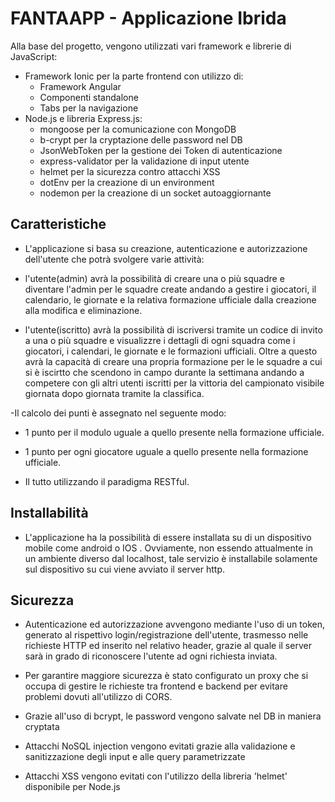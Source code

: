 <h1> FANTAAPP - Applicazione Ibrida </h1>

Alla base del progetto, vengono utilizzati vari framework e librerie di JavaScript:

- Framework Ionic per la parte frontend con utilizzo di:
  - Framework Angular
  - Componenti standalone
  - Tabs per la navigazione
- Node.js e libreria Express.js:
  - mongoose per la comunicazione con MongoDB
  - b-crypt per la cryptazione delle password nel DB
  - JsonWebToken per la gestione dei Token di autenticazione
  - express-validator per la validazione di input utente
  - helmet per la sicurezza contro attacchi XSS
  - dotEnv per la creazione di un environment
  - nodemon per la creazione di un socket autoaggiornante

<h2>Caratteristiche</h2>

- L'applicazione si basa su creazione, autenticazione e autorizzazione dell'utente che potrà svolgere varie attività:

- l'utente(admin) avrà la possibilità di creare una o più squadre e diventare l'admin per le squadre create andando a gestire i giocatori, il calendario, le giornate e la relativa formazione ufficiale dalla creazione alla modifica e eliminazione.

- l'utente(iscritto) avrà la possibilità di iscriversi tramite un codice di invito a una o più squadre e visualizzre i dettagli di ogni squadra come i giocatori, i calendari, le giornate e le formazioni ufficiali. Oltre a questo avrà la capacità di creare una propria formazione per le le squadre a cui si è iscirtto che scendono in campo durante la settimana andando a competere con gli altri utenti iscritti per la vittoria del campionato visibile giornata dopo giornata tramite la classifica.

-Il calcolo dei punti è assegnato nel seguente modo:
 - 1 punto per il modulo uguale a quello presente nella formazione ufficiale.
 - 1 punto per ogni giocatore uguale a quello presente nella formazione ufficiale.
  
- Il tutto utilizzando il paradigma RESTful.

<h2>Installabilità</h2>

- L'applicazione ha la possibilità di essere installata su di un dispositivo mobile come android o IOS . Ovviamente, non essendo attualmente in un ambiente diverso dal localhost, tale servizio è installabile solamente sul dispositivo su cui viene avviato il server http.

<h2>Sicurezza</h2>

- Autenticazione ed autorizzazione avvengono mediante l'uso di un token, generato al rispettivo login/registrazione dell'utente,
  trasmesso nelle richieste HTTP ed inserito nel relativo header, grazie al quale il server sarà in grado di riconoscere l'utente ad ogni 
  richiesta inviata.

- Per garantire maggiore sicurezza è stato configurato un proxy che si occupa di gestire le richieste tra frontend e backend per evitare problemi dovuti all'utilizzo di CORS.

- Grazie all'uso di bcrypt, le password vengono salvate nel DB in maniera cryptata

- Attacchi NoSQL injection vengono evitati grazie alla validazione e sanitizzazione degli input e alle query parametrizzate

- Attacchi XSS vengono evitati con l'utilizzo della libreria 'helmet' disponibile per Node.js

